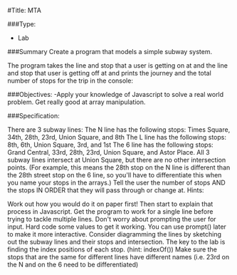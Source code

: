 #Title: MTA

###Type:
- Lab

###Summary
Create a program that models a simple subway system.

The program takes the line and stop that a user is getting on at and the line and stop that user is getting off at and prints the journey and the total number of stops for the trip in the console:

###Objectives:
-Apply your knowledge of Javascript to solve a real world problem.
Get really good at array manipulation.

###Specification:

There are 3 subway lines:
The N line has the following stops: Times Square, 34th, 28th, 23rd, Union Square, and 8th
The L line has the following stops: 8th, 6th, Union Square, 3rd, and 1st
The 6 line has the following stops: Grand Central, 33rd, 28th, 23rd, Union Square, and Astor Place.
All 3 subway lines intersect at Union Square, but there are no other intersection points. (For example, this means the 28th stop on the N line is different than the 28th street stop on the 6 line, so you'll have to differentiate this when you name your stops in the arrays.)
Tell the user the number of stops AND the stops IN ORDER that they will pass through or change at.
Hints:

Work out how you would do it on paper first! Then start to explain that process in Javascript.
Get the program to work for a single line before trying to tackle multiple lines.
Don't worry about prompting the user for input. Hard code some values to get it working. You can use prompt() later to make it more interactive.
Consider diagramming the lines by sketching out the subway lines and their stops and intersection.
The key to the lab is finding the index positions of each stop. (hint: indexOf())
Make sure the stops that are the same for different lines have different names (i.e. 23rd on the N and on the 6 need to be differentiated)
